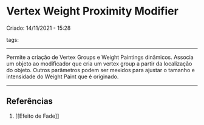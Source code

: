 # Vertex Weight Proximity Modifier
Criado: 14/11/2021 - 15:28

tags: 

---

Permite a criação de Vertex Groups e Weight Paintings dinâmicos. Associa um objeto ao modificador que cria um vertex group a partir da localização do objeto. Outros parâmetros podem ser mexidos para ajustar o tamanho e intensidade do Weight Paint que é originado.

---
## Referências
1. [[Efeito de Fade]]